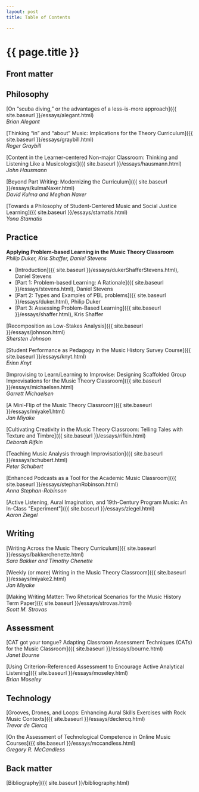 ```yaml
---
layout: post
title: Table of Contents

---
```


{{ page.title }}
================


## Front matter ##



## Philosophy ##

[On “scuba diving,” or the advantages of a less-is-more approach]({{ site.baseurl }}/essays/alegant.html)  
*Brian Alegant*

[Thinking “in” and “about” Music: Implications for the Theory Curriculum]({{ site.baseurl }}/essays/graybill.html)  
*Roger Graybill*  

[Content in the Learner-centered Non-major Classroom: Thinking and Listening Like a Musicologist]({{ site.baseurl }}/essays/hausmann.html)  
*John Hausmann*  

[Beyond Part Writing&#58; Modernizing the Curriculum]({{ site.baseurl }}/essays/kulmaNaxer.html)  
*David Kulma and Meghan Naxer*

[Towards a Philosophy of Student-Centered Music and Social Justice Learning]({{ site.baseurl }}/essays/stamatis.html)  
*Yona Stamatis*



## Practice ##

**Applying Problem-based Learning in the Music Theory Classroom**  
*Philip Duker, Kris Shaffer, Daniel Stevens*

- [Introduction]({{ site.baseurl }}/essays/dukerShafferStevens.html), Daniel Stevens  
- [Part 1: Problem-based Learning: A Rationale]({{ site.baseurl }}/essays/stevens.html), Daniel Stevens  
- [Part 2: Types and Examples of PBL problems]({{ site.baseurl }}/essays/duker.html), Philip Duker  
- [Part 3: Assessing Problem-Based Learning]({{ site.baseurl }}/essays/shaffer.html), Kris Shaffer

[Recomposition as Low-Stakes Analysis]({{ site.baseurl }}/essays/johnson.html)  
*Shersten Johnson*  

[Student Performance as Pedagogy in the Music History Survey Course]({{ site.baseurl }}/essays/knyt.html)  
*Erinn Knyt*  

[Improvising to Learn/Learning to Improvise: Designing Scaffolded Group Improvisations for the Music Theory Classroom]({{ site.baseurl }}/essays/michaelsen.html)  
*Garrett Michaelsen*  

[A Mini-Flip of the Music Theory Classroom]({{ site.baseurl }}/essays/miyake1.html)  
*Jan Miyake*  

[Cultivating Creativity in the Music Theory Classroom&#58; Telling Tales with Texture and Timbre]({{ site.baseurl }}/essays/rifkin.html)  
*Deborah Rifkin*

[Teaching Music Analysis through Improvisation]({{ site.baseurl }}/essays/schubert.html)  
*Peter Schubert*

[Enhanced Podcasts as a Tool for the Academic Music Classroom]({{ site.baseurl }}/essays/stephanRobinson.html)  
*Anna Stephan-Robinson*

[Active Listening, Aural Imagination, and 19th-Century Program Music&#58; An In-Class "Experiment"]({{ site.baseurl }}/essays/ziegel.html)  
*Aaron Ziegel*


## Writing ##

[Writing Across the Music Theory Curriculum]({{ site.baseurl }}/essays/bakkerchenette.html)  
*Sara Bakker and Timothy Chenette*

[Weekly (or more) Writing in the Music Theory Classroom]({{ site.baseurl }}/essays/miyake2.html)  
*Jan Miyake*  

[Making Writing Matter&#58; Two Rhetorical Scenarios for the Music History Term Paper]({{ site.baseurl }}/essays/strovas.html)  
*Scott M. Strovas*



## Assessment ##

[CAT got your tongue? Adapting Classroom Assessment Techniques (CATs) for the Music Classroom]({{ site.baseurl }}/essays/bourne.html)  
*Janet Bourne*

[Using Criterion-Referenced Assessment to Encourage Active Analytical Listening]({{ site.baseurl }}/essays/moseley.html)  
*Brian Moseley*



## Technology ##

[Grooves, Drones, and Loops: Enhancing Aural Skills Exercises with Rock Music Contexts]({{ site.baseurl }}/essays/declercq.html)  
*Trevor de Clercq*  

[On the Assessment of Technological Competence in Online Music Courses]({{ site.baseurl }}/essays/mccandless.html)  
*Gregory R. McCandless*  


## Back matter ##

[Bibliography]({{ site.baseurl }}/bibliography.html)
